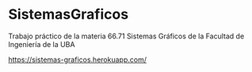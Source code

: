 # SistemasGraficos

Trabajo práctico de la materia 66.71 Sistemas Gráficos de la Facultad de Ingeniería de la UBA

https://sistemas-graficos.herokuapp.com/

